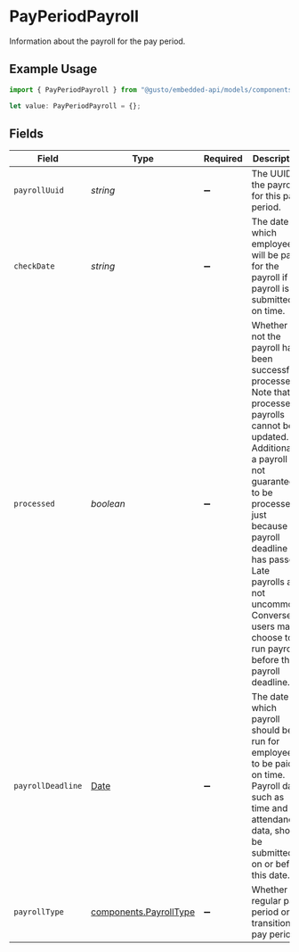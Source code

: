 # PayPeriodPayroll

Information about the payroll for the pay period.

## Example Usage

```typescript
import { PayPeriodPayroll } from "@gusto/embedded-api/models/components";

let value: PayPeriodPayroll = {};
```

## Fields

| Field                                                                                                                                                                                                                                                                                                                        | Type                                                                                                                                                                                                                                                                                                                         | Required                                                                                                                                                                                                                                                                                                                     | Description                                                                                                                                                                                                                                                                                                                  |
| ---------------------------------------------------------------------------------------------------------------------------------------------------------------------------------------------------------------------------------------------------------------------------------------------------------------------------- | ---------------------------------------------------------------------------------------------------------------------------------------------------------------------------------------------------------------------------------------------------------------------------------------------------------------------------- | ---------------------------------------------------------------------------------------------------------------------------------------------------------------------------------------------------------------------------------------------------------------------------------------------------------------------------- | ---------------------------------------------------------------------------------------------------------------------------------------------------------------------------------------------------------------------------------------------------------------------------------------------------------------------------- |
| `payrollUuid`                                                                                                                                                                                                                                                                                                                | *string*                                                                                                                                                                                                                                                                                                                     | :heavy_minus_sign:                                                                                                                                                                                                                                                                                                           | The UUID of the payroll for this pay period.                                                                                                                                                                                                                                                                                 |
| `checkDate`                                                                                                                                                                                                                                                                                                                  | *string*                                                                                                                                                                                                                                                                                                                     | :heavy_minus_sign:                                                                                                                                                                                                                                                                                                           | The date on which employees will be paid for the payroll if the payroll is submitted on time.                                                                                                                                                                                                                                |
| `processed`                                                                                                                                                                                                                                                                                                                  | *boolean*                                                                                                                                                                                                                                                                                                                    | :heavy_minus_sign:                                                                                                                                                                                                                                                                                                           | Whether or not the payroll has been successfully processed. Note that processed payrolls cannot be updated. Additionally, a payroll is not guaranteed to be processed just because the payroll deadline has passed. Late payrolls are not uncommon. Conversely, users may choose to run payroll before the payroll deadline. |
| `payrollDeadline`                                                                                                                                                                                                                                                                                                            | [Date](https://developer.mozilla.org/en-US/docs/Web/JavaScript/Reference/Global_Objects/Date)                                                                                                                                                                                                                                | :heavy_minus_sign:                                                                                                                                                                                                                                                                                                           | The date by which payroll should be run for employees to be paid on time. Payroll data, such as time and attendance data, should be submitted on or before this date.                                                                                                                                                        |
| `payrollType`                                                                                                                                                                                                                                                                                                                | [components.PayrollType](../../models/components/payrolltype.md)                                                                                                                                                                                                                                                             | :heavy_minus_sign:                                                                                                                                                                                                                                                                                                           | Whether it is regular pay period or transition pay period.                                                                                                                                                                                                                                                                   |